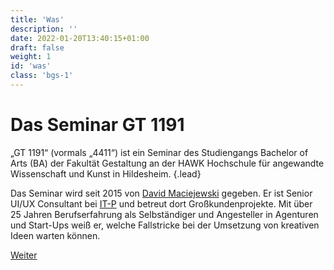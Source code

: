```yaml
---
title: 'Was'
description: ''
date: 2022-01-20T13:40:15+01:00
draft: false
weight: 1
id: 'was'
class: 'bgs-1'
---
```


# Das Seminar GT 1191

„GT 1191“ (vormals „4411“) ist ein Seminar des Studiengangs Bachelor of Arts (BA) der Fakultät Gestaltung an der HAWK Hochschule für angewandte Wissenschaft und Kunst in Hildesheim.
{.lead}

Das Seminar wird seit 2015 von [David Maciejewski](https://macx.io) gegeben. Er ist Senior UI/UX Consultant bei [IT-P](https://it-p.de/) und betreut dort Großkundenprojekte. Mit über 25 Jahren Berufserfahrung als Selbständiger und Angesteller in Agenturen und Start-Ups weiß er, welche Fallstricke bei der Umsetzung von kreativen Ideen warten können.

<div class="button-group">
  <a href="#wie" class="button">
    <span>Weiter</span>
  </a>
</div>
